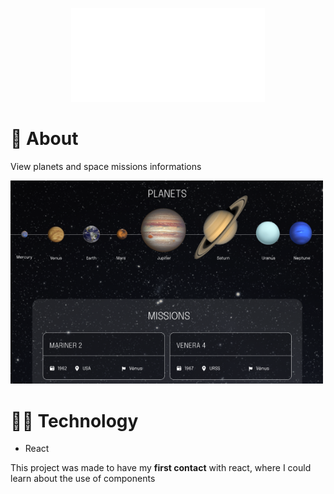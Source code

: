 <p align="center">
  <img src="./logo-sistema-solar.svg" height="150px"/>
</p>

# 📕 About
View planets and space missions informations

<img src="./solar-system.png" alt="drawing" width="500"/>

# 🧑‍💻 Technology
- React

This project was made to have my **first contact** with react, where I could learn about the use of components
